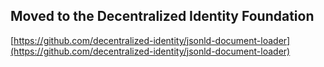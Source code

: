 ## Moved to the Decentralized Identity Foundation

[https://github.com/decentralized-identity/jsonld-document-loader](https://github.com/decentralized-identity/jsonld-document-loader)
